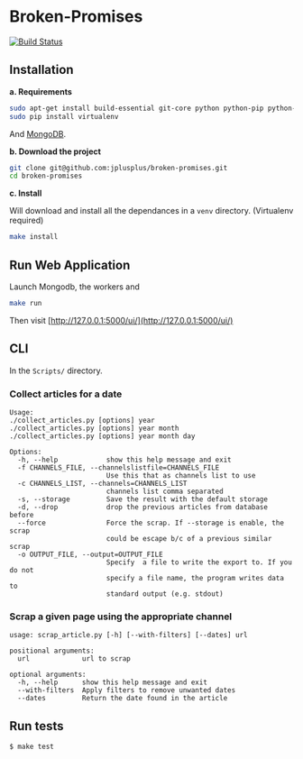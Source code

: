 Broken-Promises
===============

[![Build Status](https://travis-ci.org/jplusplus/broken-promises.png)](http://travis-ci.org/jplusplus/broken-promises)

## Installation


**a. Requirements**
```bash
sudo apt-get install build-essential git-core python python-pip python-dev redis-server
sudo pip install virtualenv
```
And [MongoDB](http://www.mongodb.org/downloads).

**b.  Download the project**
```bash
git clone git@github.com:jplusplus/broken-promises.git
cd broken-promises
```

**c. Install**

Will download and install all the dependances in a `venv` directory. (Virtualenv required)

```bash
make install
```

## Run Web Application

Launch Mongodb, the workers and 

```bash
make run
```

Then visit [http://127.0.0.1:5000/ui/](http://127.0.0.1:5000/ui/)

## CLI

In the `Scripts/` directory.

### Collect articles for a date

```
Usage: 
./collect_articles.py [options] year 
./collect_articles.py [options] year month
./collect_articles.py [options] year month day

Options:
  -h, --help            show this help message and exit
  -f CHANNELS_FILE, --channelslistfile=CHANNELS_FILE
                        Use this that as channels list to use
  -c CHANNELS_LIST, --channels=CHANNELS_LIST
                        channels list comma separated
  -s, --storage         Save the result with the default storage
  -d, --drop            drop the previous articles from database before
  --force               Force the scrap. If --storage is enable, the scrap
                        could be escape b/c of a previous similar scrap
  -o OUTPUT_FILE, --output=OUTPUT_FILE
                        Specify  a file to write the export to. If you do not
                        specify a file name, the program writes data to
                        standard output (e.g. stdout)

```

### Scrap a given page using the appropriate channel 

```
usage: scrap_article.py [-h] [--with-filters] [--dates] url

positional arguments:
  url             url to scrap

optional arguments:
  -h, --help      show this help message and exit
  --with-filters  Apply filters to remove unwanted dates
  --dates         Return the date found in the article

```
## Run tests

	$ make test
